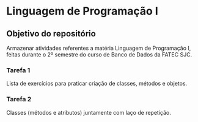 # Linguagem de Programação I

## Objetivo do repositório
Armazenar atividades referentes a matéria Linguagem de Programação I, feitas durante o 2º semestre do curso de Banco de Dados da FATEC SJC.

### Tarefa 1
Lista de exercícios para praticar criação de classes, métodos e objetos.

### Tarefa 2
Classes (métodos e atributos) juntamente com laço de repetição.